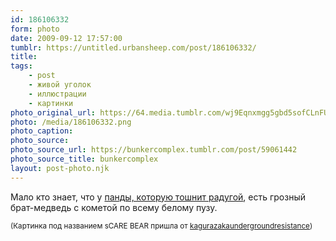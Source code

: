 ```yaml
---
id: 186106332
form: photo
date: 2009-09-12 17:57:00
tumblr: https://untitled.urbansheep.com/post/186106332/
title:
tags:
    - post
    - живой уголок
    - иллюстрации
    - картинки
photo_original_url: https://64.media.tumblr.com/wj9Eqnxmgg5gbd5sofCLnFUTo1_400.png
photo: /media/186106332.png
photo_caption: 
photo_source:
photo_source_url: https://bunkercomplex.tumblr.com/post/59061442
photo_source_title: bunkercomplex
layout: post-photo.njk
---
```


<p>Мало кто знает, что у <a href="http://www.flickr.com/explore/panda">панды, которую тошнит радугой</a>, есть грозный брат-медведь с кометой по всему белому пузу.</p>

<p><small>(Картинка под названием sCARE BEAR пришла от <a href="http://kagurazakaundergroundresistance.tumblr.com/post/185799078">kagurazakaundergroundresistance</a>)</small></p>
